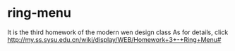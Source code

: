 # ring-menu
It is the third homework of the modern wen design class 
As for details, click http://my.ss.sysu.edu.cn/wiki/display/WEB/Homework+3+-+Ring+Menu#
